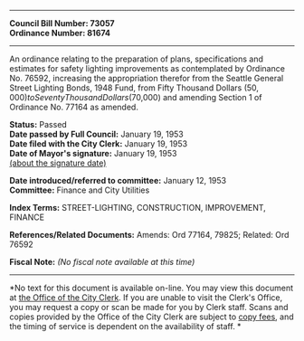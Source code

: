 * * * * *  
  
**Council Bill Number: [](#h0)[](#h2)73057**   
**Ordinance Number: 81674**  
  
* * * * *  
  
An ordinance relating to the preparation of plans, specifications and estimates for safety lighting improvements as contemplated by Ordinance No. 76592, increasing the appropriation therefor from the Seattle General Street Lighting Bonds, 1948 Fund, from Fifty Thousand Dollars ($50,000) to Seventy Thousand Dollars ($70,000) and amending Section 1 of Ordinance No. 77164 as amended.  
  
**Status:** Passed   
**Date passed by Full Council:** January 19, 1953   
**Date filed with the City Clerk:** January 19, 1953   
**Date of Mayor's signature:** January 19, 1953   
[(about the signature date)](/~public/approvaldate.htm)   
  
  
**Date introduced/referred to committee:** January 12, 1953   
**Committee:** Finance and City Utilities   
  
**Index Terms:** STREET-LIGHTING, CONSTRUCTION, IMPROVEMENT, FINANCE  
  
**References/Related Documents:** Amends: Ord 77164, 79825; Related: Ord 76592  
  
**Fiscal Note:** *(No fiscal note available at this time)*  
  
* * * * *  
  
*No text for this document is available on-line. You may view this document at [the Office of the City Clerk](http://www.seattle.gov/leg/clerk/contactUs.htm). If you are unable to visit the Clerk's Office, you may request a copy or scan be made for you by Clerk staff. Scans and copies provided by the Office of the City Clerk are subject to [copy fees](http://clerk.seattle.gov/~public/clerkfees.htm), and the timing of service is dependent on the availability of staff. *  
  
  
